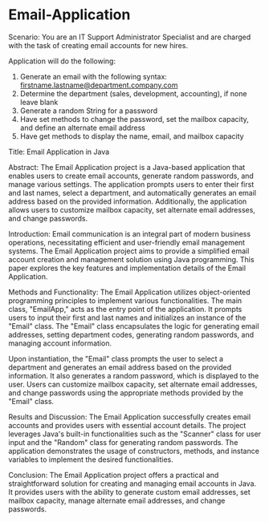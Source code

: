 # Email-Application


Scenario: You are an IT Support Administrator Specialist and are charged with the task of creating email accounts for new hires.

Application will do the following:

1. Generate an email with the following syntax: firstname.lastname@department.company.com
2. Determine the department (sales, development, accounting), if none leave blank
3. Generate a random String for a password
4. Have set methods to change the password, set the mailbox capacity, and define an alternate email address
5. Have get methods to display the name, email, and mailbox capacity




Title: Email Application in Java

Abstract:
The Email Application project is a Java-based application that enables users to create email accounts, generate random passwords, and manage various settings. The application prompts users to enter their first and last names, select a department, and automatically generates an email address based on the provided information. Additionally, the application allows users to customize mailbox capacity, set alternate email addresses, and change passwords.

Introduction:
Email communication is an integral part of modern business operations, necessitating efficient and user-friendly email management systems. The Email Application project aims to provide a simplified email account creation and management solution using Java programming. This paper explores the key features and implementation details of the Email Application.

Methods and Functionality:
The Email Application utilizes object-oriented programming principles to implement various functionalities. The main class, "EmailApp," acts as the entry point of the application. It prompts users to input their first and last names and initializes an instance of the "Email" class. The "Email" class encapsulates the logic for generating email addresses, setting department codes, generating random passwords, and managing account information.

Upon instantiation, the "Email" class prompts the user to select a department and generates an email address based on the provided information. It also generates a random password, which is displayed to the user. Users can customize mailbox capacity, set alternate email addresses, and change passwords using the appropriate methods provided by the "Email" class.

Results and Discussion:
The Email Application successfully creates email accounts and provides users with essential account details. The project leverages Java's built-in functionalities such as the "Scanner" class for user input and the "Random" class for generating random passwords. The application demonstrates the usage of constructors, methods, and instance variables to implement the desired functionalities.

Conclusion:
The Email Application project offers a practical and straightforward solution for creating and managing email accounts in Java. It provides users with the ability to generate custom email addresses, set mailbox capacity, manage alternate email addresses, and change passwords. 
